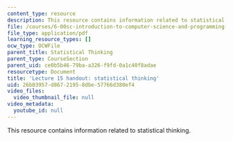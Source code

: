 ```yaml
---
content_type: resource
description: This resource contains information related to statistical thinking.
file: /courses/6-00sc-introduction-to-computer-science-and-programming-spring-2011/26b03957d86721958dbe57766d380ef4_MIT6_00SCS11_lec15.pdf
file_type: application/pdf
learning_resource_types: []
ocw_type: OCWFile
parent_title: Statistical Thinking
parent_type: CourseSection
parent_uid: ce0b5b46-79ba-a326-f9fd-0a1c40f8adae
resourcetype: Document
title: 'Lecture 15 handout: statistical thinking'
uid: 26b03957-d867-2195-8dbe-57766d380ef4
video_files:
  video_thumbnail_file: null
video_metadata:
  youtube_id: null
---
```

This resource contains information related to statistical thinking.

